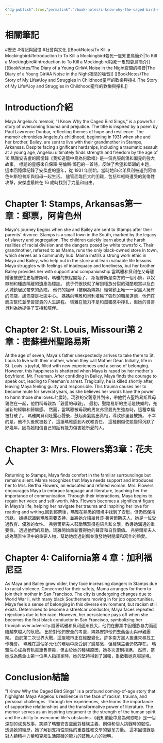 ```yaml
---
{"dg-publish":true,"permalink":"/book-notes/i-know-why-the-caged-bird-sings/","dgPassFrontmatter":true,"created":"2024-11-24T10:41:52.815+08:00","updated":"2024-11-28T00:13:12.637+08:00"}
---
```


# 相關筆記
#歷史 #傳記與回憶 #社會與文化 
[[BookNotes/To Kill a Mockingbird#Introduction to To Kill a Mockingbird殺死一隻知更鳥簡介\|To Kill a Mockingbird#Introduction to To Kill a Mockingbird殺死一隻知更鳥簡介]]
[[BookNotes/The Diary of a Young Girl#A Noise in the Night夜間的噪音\|The Diary of a Young Girl#A Noise in the Night夜間的噪音]]
[[BookNotes/The Story of My Life#Joy and Struggles in Childhood童年的歡樂與掙扎\|The Story of My Life#Joy and Struggles in Childhood童年的歡樂與掙扎]]
# Introduction介紹
Maya Angelou's memoir, "I Know Why the Caged Bird Sings," is a powerful story of overcoming trauma and prejudice. The title is inspired by a poem by Paul Lawrence Dunbar, reflecting themes of hope and resilience. The memoir chronicles Angelou's childhood, beginning in 1931 when she and her brother, Bailey, are sent to live with their grandmother in Stamps, Arkansas. Despite facing significant hardships, including a traumatic assault at a young age, Angelou ultimately finds strength and freedom by the age of 16.瑪雅安吉盧的回憶錄《我知道籠中鳥為何歌唱》是一個克服創傷和偏見的強大故事。 標題的靈感來自保羅·勞倫斯·鄧巴的一首詩，反映了希望和堅韌的主題。 這本回憶錄記錄了安傑盧的童年，從 1931 年開始，當時她和弟弟貝利被送到阿肯色州斯坦普斯與祖母一起生活。 儘管面臨巨大的困難，包括年輕時遭受的創傷性攻擊，安傑盧最終在 16 歲時找到了力量和自由。

# Chapter 1: Stamps, Arkansas第一章：郵票，阿肯色州

Maya's journey begins when she and Bailey are sent to Stamps after their parents' divorce. Stamps is a small town in the South, marked by the legacy of slavery and segregation. The children quickly learn about the harsh realities of racial division and the dangers posed by white townsfolk. Their grandmother, referred to as Mama, runs the only black-owned store in town, which serves as a community hub. Mama instills a strong work ethic in Maya and Bailey, who help out in the store and learn valuable life lessons. Maya struggles with feelings of inadequacy and loneliness, but her brother Bailey provides her with support and companionship.當瑪雅和貝利在父母離婚後被送往史坦普斯時，瑪雅的旅程開始了。 斯坦普斯是南方的一個小鎮，以奴隸制和種族隔離的遺產為標誌。 孩子們很快就了解到種族分裂的殘酷現實以及白人城鎮居民帶來的危險。 他們的祖母（被稱為媽媽）經營鎮上唯一一家黑人擁有的商店，該商店是社區中心。 媽媽向瑪雅和貝利灌輸了強烈的職業道德，他們在商店幫忙並學習寶貴的人生課程。 瑪雅在能力不足和孤獨感中掙扎，但她的哥哥貝利為她提供了支持和陪伴。

# Chapter 2: St. Louis, Missouri第 2 章：密蘇裡州聖路易斯

At the age of seven, Maya's father unexpectedly arrives to take them to St. Louis to live with their mother, whom they call Mother Dear. Initially, life in St. Louis is joyful, filled with new experiences and a sense of belonging. However, this happiness is shattered when Maya is raped by her mother's boyfriend, Mr. Freeman. After confiding in Bailey, Maya finds the courage to speak out, leading to Freeman's arrest. Tragically, he is killed shortly after, leaving Maya feeling guilty and responsible. This trauma causes her to become mute for several years, as she believes her words have the power to harm those she loves.七歲時，瑪雅的父親意外到來，帶他們去聖路易斯與母親住在一起，他們稱母親為「親愛的母親」。 最初，聖路易斯的生活是快樂的，充滿新的經驗和歸屬感。 然而，當瑪雅被母親的男友弗里曼先生強姦時，這種幸福被打破了。 瑪雅向貝利吐露心聲後，鼓起勇氣說出真相，導致佛里曼被捕。 不幸的是，他不久後就被殺了，這讓瑪雅感到內疚和責任。 這種創傷使她變得沉默了好幾年，因為她相信自己的話有能力傷害她所愛的人。

# Chapter 3: Mrs. Flowers第3章：花夫人

Returning to Stamps, Maya finds comfort in the familiar surroundings but remains silent. Mama recognizes that Maya needs support and introduces her to Mrs. Bertha Flowers, an educated and refined woman. Mrs. Flowers encourages Maya to embrace language and literature, teaching her the importance of communication. Through their interactions, Maya begins to regain her voice and self-worth. Mrs. Flowers becomes a significant figure in Maya's life, helping her navigate her trauma and inspiring her love for reading and writing.回到郵票後，瑪雅在熟悉的環境中找到了安慰，但仍然保持沉默。 媽媽認識到瑪雅需要支持，並將她介紹給貝莎·弗勞爾斯夫人，她是一位受過教育、優雅的女性。 弗勞爾斯夫人鼓勵瑪雅擁抱語言和文學，教導她溝通的重要性。 透過他們的互動，瑪雅開始重新獲得她的聲音和自我價值。 弗勞爾斯夫人成為瑪雅生活中的重要人物，幫助她度過創傷並激發她對閱讀和寫作的熱愛。

# Chapter 4: California第 4 章：加利福尼亞

As Maya and Bailey grow older, they face increasing dangers in Stamps due to racial violence. Concerned for their safety, Mama arranges for them to join their mother in San Francisco. The city is undergoing changes due to World War II, with many black Southerners moving in for job opportunities. Maya feels a sense of belonging in this diverse environment, but racism still exists. Determined to become a streetcar conductor, Maya faces repeated rejections due to her race. However, her persistence pays off when she becomes the first black conductor in San Francisco, symbolizing her triumph over adversity.隨著瑪雅和貝利逐漸長大，他們在郵票中因種族暴力而面臨越來越大的危險。 出於對他們安全的考慮，媽媽安排他們去舊金山與母親團聚。 由於第二次世界大戰，這座城市正在經歷變化，許多南方黑人搬進來尋找工作機會。 瑪雅在這個多元化的環境中感受到了歸屬感，但種族主義仍然存在。 瑪雅決心成為有軌電車售票員，但由於她的種族原因，她多次遭到拒絕。 然而，當她成為舊金山第一位黑人指揮家時，她的堅持得到了回報，象徵著她克服逆境。

# Conclusion結論

"I Know Why the Caged Bird Sings" is a profound coming-of-age story that highlights Maya Angelou's resilience in the face of racism, trauma, and personal challenges. Through her experiences, she learns the importance of supportive relationships and the transformative power of literature. The memoir serves as an inspiring testament to the strength of the human spirit and the ability to overcome life's obstacles.《我知道籠中鳥為何歌唱》是一個深刻的成長故事，突顯了瑪雅安吉盧面對種族主義、創傷和個人挑戰時的韌性。 透過她的經歷，她了解到支持性關係的重要性和文學的變革力量。 這本回憶錄是對人類精神力量和克服生活障礙的能力的鼓舞人心的證明。